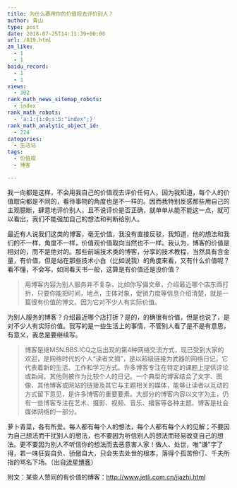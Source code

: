 ```yaml
---
title: 为什么要用你的价值观去评价别人？
author: 青山
type: post
date: 2018-07-25T14:11:39+00:00
url: /819.html
zm_like:
  - 1
  - 1
baidu_record:
  - 1
  - 1
views:
  - 302
rank_math_news_sitemap_robots:
  - index
rank_math_robots:
  - 'a:1:{i:0;s:5:"index";}'
rank_math_analytic_object_id:
  - 224
categories:
  - 生活记
tags:
  - 价值观
  - 博客

---
```


我一向都是这样，不会用我自己的价值观去评价任何人，因为我知道，每个人的价值取向都是不同的，看待事物的角度也是不一样的。因而我特别反感那些用自己的主观臆断，肆意地评价别人，且不说评价是否正确，就单单从能不能这一点，就可以看出，我们不能强加自己的想法和判断给别人。

最近有人说我们这类的博客，毫无价值，我没有直接反驳，我知道，他的想法和我们的不一样，角度不一样，价值观价值取向当然也不一样。我认为，博客的价值是相对的，而不是绝对的。那些前端技术类的博客，分享的技术教程，当然具有含金量，有价值，但是站在那些技术小白（比如说我）的角度来看，又有什么价值呢？看不懂，不会写，如同看天书一般，这算是有价值还是没价值？

<blockquote id="sc_error">
  <p>
    用博客内容为别人服务并不复杂，比如你写偏文章，介绍最近哪个店东西打折，只要你能把时间，地点，主体对象，促销力度等信息介绍清楚，就是一篇很有价值的博文。因为它对不少人有实际价值。
  </p>
</blockquote>

为别人服务的博客？介绍最近哪个店打折？是的，的确很有价值，但是也说了，是对不少人有实际价值。我写的是一些生活上的事情，不管别人看了是不是有意思，有意义，我总是要继续写。

<blockquote id="sc_blue">
  <p>
    博客是继MSN.BBS.ICQ之后出现的第4种网络交流方式，现已受到大家的欢迎，是网络时代的个人“读者文摘”，是以超级链接为武器的网络日记，它代表着新的生活、工作和学习方式。许多博客专注在特定的课题上提供评论或新闻，其他则被作为比较个人的日记。一个典型的博客结合了文字、图像、其他博客或网站的链接及其它与主题相关的媒体，能够让读者以互动的方式留下意见，是许多博客的重要要素。大部分的博客内容以文字为主，仍有一些博客专注在艺术、摄影、视频、音乐、播客等各种主题。博客是社会媒体网络的一部分。
  </p>
</blockquote>

萝卜青菜，各有所爱。每人都有每个人的想法，每个人都有每个人的见解；不要因为自己想法而干扰别人的想法，也不要因为听信别人的想法而轻易改变自己的想法。更不要因为别人不听信你的想法而去恶意害人家！做人、处世，唯"谦"字了得，若一味狂妄自负、骄傲自大，只会失去处世的根本，落得个孤苦伶仃、千夫所指的骂名下场。（出自[流星博客][1]）

附文：某些人赞同的有价值的博客：<http://www.jetli.com.cn/jiazhi.html>

 [1]: https://www.liues.cn/lx-540.html
